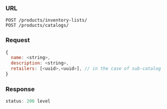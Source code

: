 ### URL

```
POST /products/inventory-lists/
POST /products/catalogs/
```

### Request

```js
{
  name: <string>,
  description: <string>,
  retailers: [<uuid>,<uuid>], // in the case of sub-catalog
}
```

### Response

```js
status: 200 level
```

